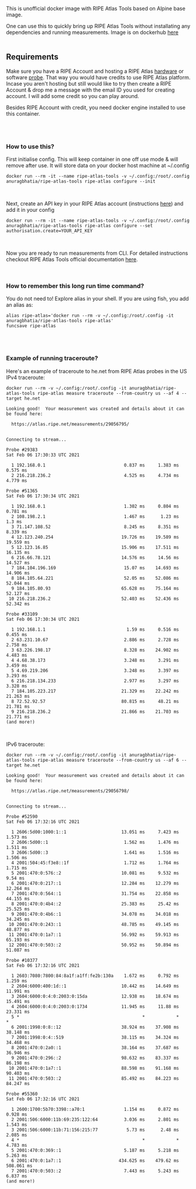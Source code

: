 This is unofficial docker image with RIPE Atlas Tools based on Alpine base image. 

One can use this to quickly bring up RIPE Atlas Tools without installating any dependencies and running measurements. Image is on dockerhub [here](https://hub.docker.com/r/anuragbhatia/ripe-atlas-tools)
<br/><br/>

## Requirements

Make sure you have a RIPE Account and hosting a RIPE Atlas [hardware](https://atlas.ripe.net/get-involved/become-a-host/) or software [probe](https://labs.ripe.net/Members/alun_davies/ripe-atlas-software-probes). That way you would have credits to use RIPE Atlas platform. Incase you aren't hosting but still would like to try then create a RIPE Account & drop me a message with the email ID you used for creating account. I will add some credit so you can play around. 

Besides RIPE Account with credit, you need docker engine installed to use this container. 


<br/><br/>

### How to use this? 

First initialise config. This will keep container in one off use mode & will remove after use. It will store data on your docker host machine at ~/.config
```
docker run --rm -it --name ripe-atlas-tools -v ~/.config:/root/.config anuragbhatia/ripe-atlas-tools ripe-atlas configure --init
```
<br/>

Next, create an API key in your RIPE Atlas account (instructions [here](https://beta-docs.atlas.ripe.net/apis/)) and add it in your config
```
docker run --rm -it --name ripe-atlas-tools -v ~/.config:/root/.config anuragbhatia/ripe-atlas-tools ripe-atlas configure --set authorisation.create=YOUR_API_KEY
```
<br/>

Now you are ready to run measurements from CLI. For detailed instructions checkout RIPE Atlas Tools official documentation [here](https://ripe-atlas-tools.readthedocs.io/en/latest/use.html). 

<br/>

### How to remember this long run time command?
You do not need to! Explore alias in your shell. If you are using fish, you add an alias as:
```
alias ripe-atlas='docker run --rm -v ~/.config:/root/.config -it anuragbhatia/ripe-atlas-tools ripe-atlas'
funcsave ripe-atlas
```
<br/><br/>

### Example of running traceroute?
Here's an example of traceroute to he.net from RIPE Atlas probes in the US
<br/>
IPv4 traceroute: 
```
docker run --rm -v ~/.config:/root/.config -it anuragbhatia/ripe-atlas-tools ripe-atlas measure traceroute --from-country us --af 4 --target he.net

Looking good!  Your measurement was created and details about it can be found here:

  https://atlas.ripe.net/measurements/29056795/


Connecting to stream...

Probe #29383
Sat Feb 06 17:30:33 UTC 2021

  1 192.168.0.1                              0.837 ms     1.383 ms     0.575 ms
  2 216.218.236.2                            4.525 ms     4.734 ms     4.779 ms

Probe #51365
Sat Feb 06 17:30:34 UTC 2021

  1 192.168.0.1                              1.302 ms     0.804 ms     0.781 ms
  2 108.198.2.1                              1.467 ms      1.23 ms       1.3 ms
  3 71.147.108.52                            8.245 ms     8.351 ms     8.339 ms
  4 12.123.240.254                          19.726 ms    19.589 ms    19.559 ms
  5 12.123.16.85                            15.906 ms    17.511 ms    16.135 ms
  6 216.66.78.121                           14.576 ms     14.56 ms    14.527 ms
  7 184.104.196.169                          15.07 ms    14.693 ms    14.906 ms
  8 184.105.64.221                           52.05 ms    52.086 ms    52.044 ms
  9 184.105.80.93                           65.628 ms    75.164 ms    52.127 ms
 10 216.218.236.2                           52.403 ms    52.436 ms    52.342 ms

Probe #33109
Sat Feb 06 17:30:34 UTC 2021

  1 192.168.1.1                               1.59 ms     0.516 ms     0.455 ms
  2 63.231.10.67                             2.886 ms     2.728 ms     2.758 ms
  3 63.226.198.17                            8.328 ms    24.902 ms     4.483 ms
  4 4.68.38.173                              3.248 ms     3.291 ms     3.459 ms
  5 4.69.219.206                             3.248 ms     3.397 ms     3.293 ms
  6 216.218.134.233                          2.977 ms     3.297 ms     3.328 ms
  7 184.105.223.217                         21.329 ms    22.242 ms    21.263 ms
  8 72.52.92.57                             80.815 ms     48.21 ms    21.781 ms
  9 216.218.236.2                           21.866 ms    21.703 ms    21.771 ms
(and more!)
```
<br/>

IPv6 traceroute: 

```
docker run --rm -v ~/.config:/root/.config -it anuragbhatia/ripe-atlas-tools ripe-atlas measure traceroute --from-country us --af 6 --target he.net

Looking good!  Your measurement was created and details about it can be found here:

  https://atlas.ripe.net/measurements/29056798/


Connecting to stream...

Probe #52590
Sat Feb 06 17:32:16 UTC 2021

  1 2606:5d00:1000:1::1                     13.051 ms     7.423 ms     1.573 ms
  2 2606:5d00::1                             1.562 ms     1.476 ms     1.511 ms
  3 2606:5d00::3                             1.641 ms     1.516 ms     1.506 ms
  4 2001:504:45:f3e8::1f                     1.712 ms     1.764 ms     1.715 ms
  5 2001:470:0:576::2                       10.081 ms     9.532 ms      9.54 ms
  6 2001:470:0:217::1                       12.284 ms    12.279 ms    12.264 ms
  7 2001:470:0:564::1                       31.754 ms    22.858 ms    44.155 ms
  8 2001:470:0:4b4::2                       25.383 ms     25.42 ms    25.525 ms
  9 2001:470:0:4b6::1                       34.078 ms    34.018 ms    34.245 ms
 10 2001:470:0:243::1                       48.785 ms    49.145 ms    48.877 ms
 11 2001:470:0:1a7::1                       56.992 ms    59.913 ms    65.193 ms
 12 2001:470:0:503::2                       50.952 ms    50.894 ms    51.087 ms

Probe #10377
Sat Feb 06 17:32:16 UTC 2021

  1 2603:7080:7800:84:8a1f:a1ff:fe2b:130a    1.672 ms     0.792 ms     1.259 ms
  2 2604:6000:400:1d::1                     10.442 ms    14.649 ms    11.991 ms
  3 2604:6000:0:4:0:2003:0:15da             12.938 ms    18.674 ms    15.491 ms
  4 2604:6000:0:4:0:2003:0:1734             11.945 ms     11.88 ms    23.331 ms
  5 *                                               *            *            *
  6 2001:1998:0:8::12                       38.924 ms    37.908 ms    38.148 ms
  7 2001:1998:0:4::519                      38.115 ms    34.324 ms    34.468 ms
  8 2001:470:0:2a0::1                       38.164 ms    37.687 ms    36.946 ms
  9 2001:470:0:296::2                       98.632 ms    83.337 ms    86.198 ms
 10 2001:470:0:1a7::1                       88.598 ms    91.168 ms    90.403 ms
 11 2001:470:0:503::2                       85.492 ms    84.223 ms    84.247 ms

Probe #55360
Sat Feb 06 17:32:16 UTC 2021

  1 2600:1700:5b70:3398::a70:1               1.154 ms     0.872 ms     0.928 ms
  2 2001:506:6000:11b:69:235:122:64          3.036 ms     2.801 ms     1.543 ms
  3 2001:506:6000:11b:71:156:215:77           5.73 ms      2.48 ms     2.085 ms
  4 *                                               *            *     4.783 ms
  5 2001:470:0:369::1                        5.187 ms     5.218 ms     5.263 ms
  6 2001:470:0:1a7::1                      434.625 ms    479.62 ms   508.061 ms
  7 2001:470:0:503::2                        7.443 ms     5.243 ms     6.837 ms
(and more!)
```